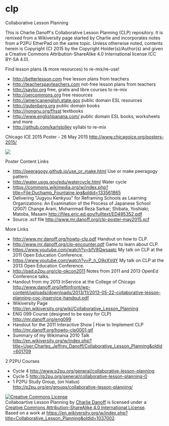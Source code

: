 # clp
Collaborative Lesson Planning

This is Charlie Danoff's Collaborative Lesson Planning (CLP) repository. It is remixed from a Wikiversity page started by Charlie and incorporates notes from a P2PU EtherPad on the same topic. Unless otherwise noted, contents herein is Copyright (C) 2015 by the Copyright Holder(s)/Author(s) and given a Creative Commons Attribution-ShareAlike 4.0 International license (CC BY-SA 4.0).

Find lesson plans (& more resources) to re-mix/re-use!
* http://betterlesson.com free lesson plans from teachers
* http://teacherspayteachers.com not-free lesson plans from teachers
* http://saylor.org free, gratis and libre courses to re-mix
* http://oercommons.org free resources 
* http://americanenglish.state.gov public domain ESL resources
* http://gutenberg.org public domain books
* http://nongnu.org/fhsst textbooks
* http://www.englishbanana.com/ public domain ESL books, worksheets and more
* http://github.com/karlstolley syllabi to re-mix

Chicago ICE 2015 Poster - 26 May 2015
http://www.chicagoice.org/posters-2015/

<img src="http://www.mr.danoff.org/clp-poster-may2015.jpeg">

Poster Content Links
* http://peeragogy.github.io/use_or_make.html Use or make peeragogy pattern
* http://water.usgs.gov/edu/watercycle.html Water cycle
* https://commons.wikimedia.org/w/index.php?title=File:Duchamp_Fountaine.jpg&oldid=133561865
* Delivering "Jugyou Kenkyuu" for Reframing Schools as  Learning Organizations: An Examination of the Process of Japanese School (2007) Change Arani, Mohammad Reza Sarkar; Shibata, Yoshiaki; Matoba, Masami http://files.eric.ed.gov/fulltext/ED495352.pdf
* Source .xcf file http://www.mr.danoff.org/clp-poster-may2015.xcf

More Links
* http://www.mr.danoff.org/howto-clp.pdf Handout on how to CLP.
* http://www.mr.danoff.org/clp-encounter.pdf Game to learn about CLP.
* https://www.youtube.com/watch?v=bfV8Qwsaatc My talk on CLP at the 2011 Open Education Conference.
* https://www.youtube.com/watch?v=P_h_O9xXVdY My talk on CLP at the 2013 Open Education Conference.
* http://pad.p2pu.org/clp-okcon2011 Notes from 2011 and 2013 OpenEd Conference talks.
* Handout from my 2013 InService at the College of Chicago http://www.danoff.org/leftinfront/wp-content/uploads/downloads/2013/11/2013-05-22-collaborative-lesson-planning-coc-inservice-handout.pdf
* Wikiversity Page http://en.wikiversity.org/wiki/Collaborative_Lesson_Planning
* ENG 099 Course (designed to be easy for CLP) http://mr.danoff.org/eng099
* Handout for the 2011 Interactive Show | How to Implement CLP  http://mr.danoff.org/howto-clp0001.gif
* Summary of my Wikimania 2010 Talk http://en.wikiversity.org/w/index.php?title=User:Charles_Jeffrey_Danoff/Collaborative_Lesson_Planning&oldid=601709

2 P2PU Courses
* Cycle 4 http://www.p2pu.org/general/collaborative-lesson-planning
* Cycle 5 http://p2pu.org/general/collaborative-lesson-planning-0
* 1 P2PU Study Group, (on hiatus) http://p2pu.org/en/groups/collaborative-lesson-planning/

<a rel="license" href="http://creativecommons.org/licenses/by-sa/4.0/"><img alt="Creative Commons License" style="border-width:0" src="https://i.creativecommons.org/l/by-sa/4.0/80x15.png" /></a><br /><span xmlns:dct="http://purl.org/dc/terms/" property="dct:title">Collaboartive Lesson Planning</span> by <a xmlns:cc="http://creativecommons.org/ns#" href="https://github.com/danoff/clp/" property="cc:attributionName" rel="cc:attributionURL">Charlie Danoff</a> is licensed under a <a rel="license" href="http://creativecommons.org/licenses/by-sa/4.0/">Creative Commons Attribution-ShareAlike 4.0 International License</a>.<br />Based on a work at <a xmlns:dct="http://purl.org/dc/terms/" href="https://en.wikiversity.org/w/index.php?title=Collaborative_Lesson_Planning&oldid=1037002" rel="dct:source">https://en.wikiversity.org/w/index.php?title=Collaborative_Lesson_Planning&oldid=1037002</a>.

